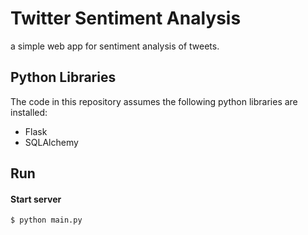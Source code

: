 # Twitter Sentiment Analysis

a simple web app for sentiment analysis of tweets.

## Python Libraries
The code in this repository assumes the following python libraries are installed:
* Flask
* SQLAlchemy


## Run
#### Start server
    $ python main.py
